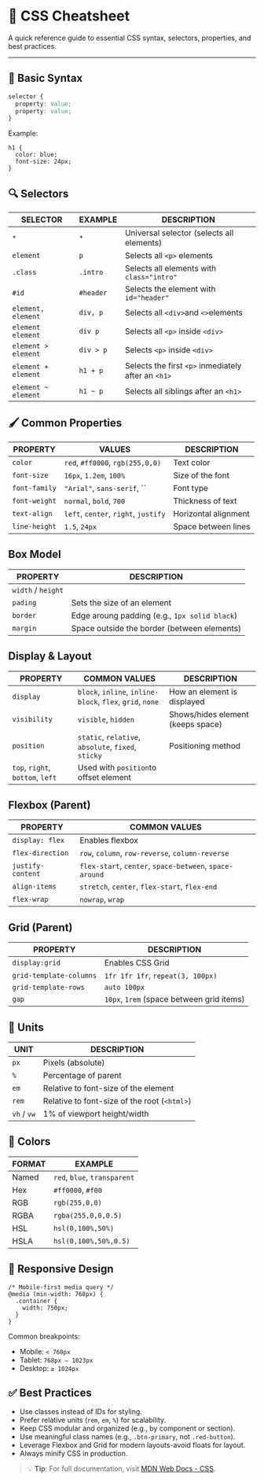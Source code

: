 # 📝 CSS Cheatsheet

A quick reference guide to essential CSS syntax, selectors, properties, and best practices.

---

## 🎨 Basic Syntax

```css
selector {
  property: value;
  property: value;
}
```

Example:
```
h1 {
  color: blue;
  font-size: 24px;
}
```

## 🔍 Selectors
| SELECTOR | EXAMPLE | DESCRIPTION |
|------|------------|-----|
| `*` | `*` | Universal selector (selects all elements) |
| `element` | `p` | Selects all `<p>` elements |
| `.class` | `.intro` | Selects all elements with `class="intro"`|
| `#id` | `#header` | Selects the element with `id="header"` |
| `element, element` | `div, p` | Selects all `<div>`and `<>`elements |
| `element element` | `div p` | Selects all `<p>` inside `<div>` |
| `element > element` | `div > p` |  Selects `<p>` inside `<div>` |
| `element + element` | `h1 + p` | Selects the first `<p>` inmediately after an `<h1>`|
| `element ~ element` | `h1 ~ p` | Selects all siblings after an `<h1>`|

## 🖌️ Common Properties
| PROPERTY | VALUES | DESCRIPTION |
|------|------------|-----|
| `color` | `red`, `#ff0000`, `rgb(255,0,0)` | Text color |
| `font-size` | `16px`, `1.2em`, `100%` | Size of the font |
| `font-family` | `"Arial"`, `sans-serif`, `` | Font type |
| `font-weight` | `normal`, `bold`, `700` | Thickness of text |
| `text-align` | `left`, `center`, `right`, `justify` | Horizontal alignment |
| `line-height` | `1.5`, `24px` | Space between lines |

## Box Model
| PROPERTY | DESCRIPTION |
|------|------------|
| `width` / `height`|
| `pading` | Sets the size of an element |
| `border` | Edge aroung padding (e.g., `1px solid black`) |
| `margin` | Space outside the border (between elements) |

## Display & Layout
| PROPERTY | COMMON VALUES | DESCRIPTION |
|------|------------|-----|
| `display` | `block`, `inline`, `inline-block`, `flex`, `grid`, `none` | How an element is displayed |
| `visibility` | `visible`, `hidden` | Shows/hides element (keeps space) |
| `position` |  `static`, `relative`, `absolute`, `fixed`, `sticky` | Positioning method |
`top`, `right`, `bottom`, `left` | Used with `position`to offset element |

## Flexbox (Parent)
| PROPERTY | COMMON VALUES |
|------|------------|
| `display: flex` | Enables flexbox |
| `flex-direction` | `row`, `column`, `row-reverse`, `column-reverse` |
| `justify-content` | `flex-start`, `center`, `space-between`, `space-around` | 
| `align-items` | `stretch`, `center`, `flex-start`, `flex-end` |
| `flex-wrap` | `nowrap`, `wrap` |

## Grid (Parent)
| PROPERTY | DESCRIPTION |
|------|------------|
| `display:grid` | Enables CSS Grid |
| `grid-template-columns` | `1fr 1fr 1fr`, `repeat(3, 100px)` | 
| `grid-template-rows` | `auto 100px` | 
| `gap` | `10px`, `1rem` (space between grid items) |

## 🎯 Units
| UNIT | DESCRIPTION |
|------|------------|
| `px` | Pixels (absolute) |
| `%` | Percentage of parent |
| `em` | Relative to font-size of the element |
| `rem` | Relative to font-size of the root (`<html>`) |
| `vh` / `vw` | 1% of viewport height/width |

## 🌈 Colors
| FORMAT | EXAMPLE |
|------|------------|
| Named | `red`, `blue`, `transparent` |
| Hex | `#ff0000`, `#f00` |
| RGB | `rgb(255,0,0)` |
| RGBA | `rgba(255,0,0,0.5)` |
| HSL | `hsl(0,100%,50%)` |
| HSLA | `hsl(0,100%,50%,0.5)` |

## 📱 Responsive Design
````
/* Mobile-first media query */
@media (min-width: 768px) {
  .container {
    width: 750px;
  }
}
````

Common breakpoints:
- Mobile: ```< 768px```
- Tablet: ```768px – 1023px```
- Desktop: ```≥ 1024px```

## ✅ Best Practices
- Use classes instead of IDs for styling.
- Prefer relative units (```rem```, ```em```, ```%```) for scalability.
- Keep CSS modular and organized (e.g., by component or section).
- Use meaningful class names (e.g., ```.btn-primary```, not ```.red-button```).
- Leverage Flexbox and Grid for modern layouts-avoid floats for layout.
- Always minify CSS in production.

> 💡 **Tip**: For full documentation, visit [MDN Web Docs - CSS](https://developer.mozilla.org/en-US/docs/Web/CSS).